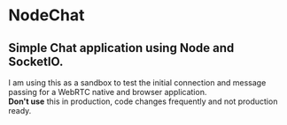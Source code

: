 # NodeChat
## Simple Chat application using Node and SocketIO.
  
I am using this as a sandbox to test the initial connection and message passing for a WebRTC native and browser application.  
**Don't use** this in production, code changes frequently and not production ready.
